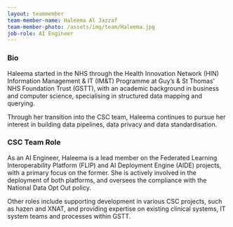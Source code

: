 ```yaml
---
layout: teammember
team-member-name: Haleema Al Jazzaf
team-member-photo: /assets/img/team/Haleema.jpg
job-role: AI Engineer
---
```


### Bio
Haleema started in the NHS through the Health Innovation Network (HIN) Information Management & IT (IM&T) Programme at Guy’s & St Thomas’ NHS Foundation Trust (GSTT), with an academic background in business and computer science, specialising in structured data mapping and querying.

Through her transition into the CSC team, Haleema continues to pursue her interest in building data pipelines, data privacy and data standardisation.

### CSC Team Role 
As an AI Engineer, Haleema is a lead member on the Federated Learning Interoperability Platform (FLIP) and AI Deployment Engine (AIDE) projects, with a primary focus on the former. She is actively involved in the deployment of both platforms, and oversees the compliance with the National Data Opt Out policy.

Other roles include supporting development in various CSC projects, such as hazen and XNAT, and providing expertise on existing clinical systems, IT system teams and processes within GSTT.
